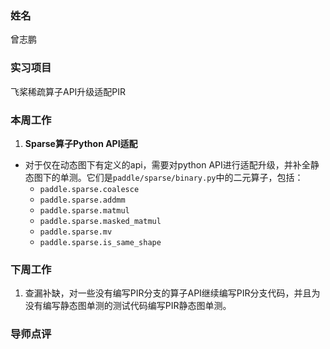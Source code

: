 ### 姓名

曾志鹏

### 实习项目

飞桨稀疏算子API升级适配PIR

### 本周工作

1. **Sparse算子Python API适配**
  - 对于仅在动态图下有定义的api，需要对python API进行适配升级，并补全静态图下的单测。它们是`paddle/sparse/binary.py`中的二元算子，包括：
     * `paddle.sparse.coalesce`
     * `paddle.sparse.addmm`
     * `paddle.sparse.matmul`
     * `paddle.sparse.masked_matmul`
     * `paddle.sparse.mv`
     * `paddle.sparse.is_same_shape`



### 下周工作

1. 查漏补缺，对一些没有编写PIR分支的算子API继续编写PIR分支代码，并且为没有编写静态图单测的测试代码编写PIR静态图单测。

### 导师点评


